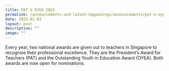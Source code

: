 ```yaml
---
title: PAT & OYEA 2023
permalink: /announcements-and-latest-happenings/announcements/pat-n-oyea-2023/
date: 2023-01-03
layout: post
description: ""
image: ""
---
```

Every year, two national awards are given out to teachers in Singapore to recognise their professional excellence. They are the President’s Award for Teachers (PAT) and the Outstanding Youth in Education Award (OYEA). Both awards are now open for nominations. 